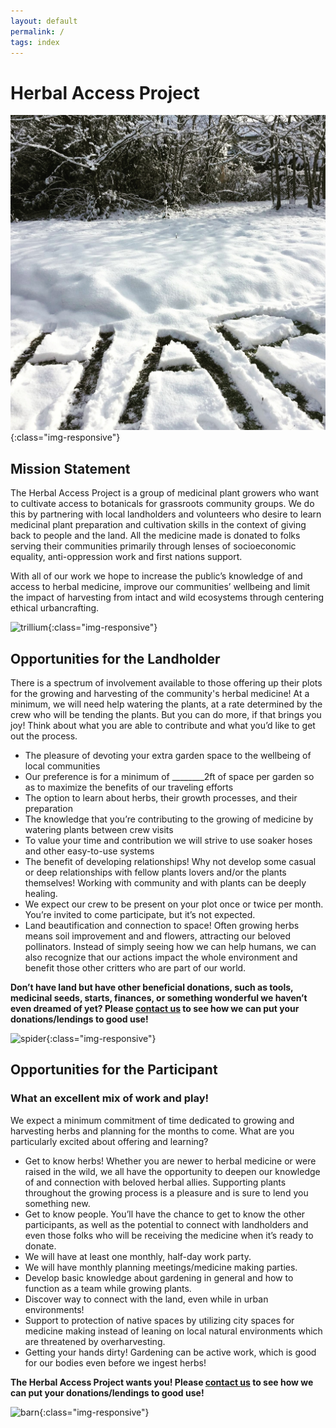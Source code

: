 ```yaml
---
layout: default
permalink: /
tags: index
---
```

# Herbal Access Project

![HAP](/images/hap.jpg){:class="img-responsive"}

## Mission Statement

The Herbal Access Project is a group of medicinal plant growers who want to cultivate access to botanicals for grassroots community groups. We do this by partnering with local landholders and volunteers who desire to learn medicinal plant preparation and cultivation skills in the context of giving back to people and the land. All the medicine made is donated to folks serving their communities primarily through lenses of socioeconomic equality, anti-oppression work and first nations support.

With all of our work we hope to increase the public’s knowledge of and access to herbal medicine, improve our communities’ wellbeing and limit the impact of harvesting from intact and wild ecosystems through centering ethical urbancrafting.

![trillium](/images/tril.jpg){:class="img-responsive"}


## Opportunities for the Landholder

There is a spectrum of involvement available to those offering up their plots for the growing and harvesting of the community's herbal medicine! At a minimum, we will need help watering the plants, at a rate determined by the crew who will be tending the plants. But you can do more, if that brings you joy! Think about what you are able to contribute and what you’d like to get out the process.
* The pleasure of devoting your extra garden space to the wellbeing of local communities
* Our preference is for a minimum of ________2ft of space per garden so as to maximize the benefits of our traveling efforts
* The option to learn about herbs, their growth processes, and their preparation
* The knowledge that you’re contributing to the growing of medicine by watering plants between crew visits
* To value your time and contribution we will strive to use soaker hoses and other easy-to-use systems
* The benefit of developing relationships! Why not develop some casual or deep relationships with fellow plants lovers and/or the  plants themselves! Working with community and with plants can be deeply healing.
* We expect our crew to be present on your plot once or twice per month. You’re invited to come participate, but it’s not expected.
* Land beautification and connection to space! Often growing herbs means soil improvement and and flowers, attracting our beloved pollinators. Instead of simply seeing how we can help humans, we can also recognize that our actions impact the whole environment and benefit those other critters who are part of our world.

**Don’t have land but have other beneficial donations, such as tools, medicinal seeds, starts, finances, or something wonderful we haven’t even dreamed of yet? Please [contact us](http://herbalaccessproject.github.io/contact.html) to see how we can put your donations/lendings to good use!**

![spider](/images/spider.jpg){:class="img-responsive"}


## Opportunities for the Participant

### What an excellent mix of work and play!

We expect a minimum commitment of time dedicated to growing and harvesting herbs and planning for the months to come. What are you particularly excited about offering and learning?
* Get to know herbs! Whether you are newer to herbal medicine or were raised in the wild, we all have the opportunity to deepen our knowledge of and connection with beloved herbal allies. Supporting plants throughout the growing process is a pleasure and is sure to lend you something new.
* Get to know people. You’ll have the chance to get to know the other participants, as well as the potential to connect with landholders and even those folks who will be receiving the medicine when it’s ready to donate.
* We will have at least one monthly, half-day work party.
* We will have monthly planning meetings/medicine making parties.
* Develop basic knowledge about gardening in general and how to function as a team while growing plants.
* Discover way to connect with the land, even while in urban environments!
* Support to protection of native spaces by utilizing city spaces for medicine making instead of leaning on local natural environments which are threatened by overharvesting.
* Getting your hands dirty! Gardening can be active work, which is good for our bodies even before we ingest herbs!

**The Herbal Access Project wants you! Please [contact us](http://herbalaccessproject.github.io/contact.html) to see how we can put your donations/lendings to good use!**

![barn](/images/barn.jpg){:class="img-responsive"}
